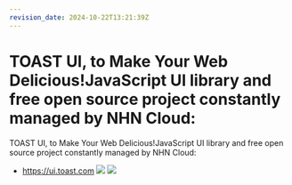 ```yaml
---
revision_date: 2024-10-22T13:21:39Z
---
```

# TOAST UI, to Make Your Web Delicious!JavaScript UI library and free open source project constantly managed by NHN Cloud:
TOAST UI, to Make Your Web Delicious!JavaScript UI library and free open source project constantly managed by NHN Cloud:
* https://ui.toast.com
![](https://uicdn.toast.com/toastui/img/toast-ui-black-logo.png)
![](https://uicdn.toast.com/toastui/img/toast-ui-hero1920-2x.png)